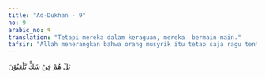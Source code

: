 ```yaml
---
title: "Ad-Dukhan - 9"
no: 9
arabic_no: ٩
translation: "Tetapi mereka dalam keraguan, mereka  bermain-main."
tafsir: "Allah menerangkan bahwa orang musyrik itu tetap saja ragu tentang ke-Esaan Allah dan adanya hari kebangkitan, pengakuan mereka bahwa Allah-lah yang menciptakan langit dan bumi dan semua yang ada di muka bumi ini adalah pengakuan yang tidak didasarkan atas keyakinan, tetapi hanya karena mengikuti jejak nenek moyang mereka tanpa pengetahuan."
---
```


بَلْ هُمْ فِيْ شَكٍّ يَّلْعَبُوْنَ
